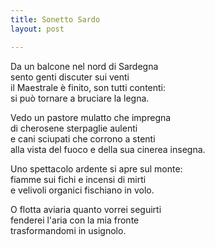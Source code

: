 ```yaml
---
title: Sonetto Sardo
layout: post

---
```


Da un balcone nel nord di Sardegna  
sento genti discuter sui venti  
il Maestrale è finito, son tutti contenti:  
si può tornare a bruciare la legna.  

Vedo un pastore mulatto che impregna  
di cherosene sterpaglie aulenti  
e cani sciupati che corrono a stenti  
alla vista del fuoco e della sua cinerea insegna.  

Uno spettacolo ardente si apre sul monte:  
fiamme sui fichi e incensi di mirti  
e velivoli organici fischiano in volo.  

O flotta aviaria quanto vorrei seguirti  
fenderei l'aria con la mia fronte  
trasformandomi in usignolo.  

